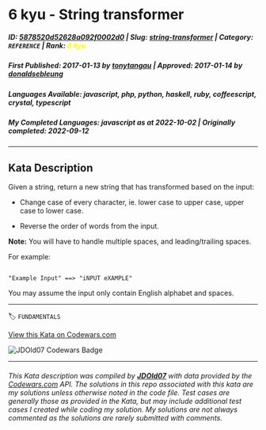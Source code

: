 # 6 kyu - String transformer

##### **ID**: [5878520d52628a092f0002d0](https://www.codewars.com/kata/5878520d52628a092f0002d0) | **Slug**: [string-transformer](https://www.codewars.com/kata/5878520d52628a092f0002d0) | **Category**: `REFERENCE` | **Rank**: <span style="color:yellow">6 kyu</span>

##### **First Published**: 2017-01-13 ***by*** [tonytangau](https://www.codewars.com/users/tonytangau) | **Approved**: 2017-01-14 ***by*** [donaldsebleung](https://www.codewars.com/users/donaldsebleung)

##### **Languages Available**: javascript, php, python, haskell, ruby, coffeescript, crystal, typescript

##### **My Completed Languages**: javascript ***as at*** 2022-10-02 | **Originally completed**: 2022-09-12

---

## Kata Description


Given a string, return a new string that has transformed based on the input:



* Change case of every character, ie. lower case to upper case, upper case to lower case.

* Reverse the order of words from the input.



**Note:** You will have to handle multiple spaces, and leading/trailing spaces.



For example:



```

"Example Input" ==> "iNPUT eXAMPLE"

```



You may assume the input only contain English alphabet and spaces.

---


🏷 `FUNDAMENTALS`


[View this Kata on Codewars.com](https://www.codewars.com/kata/5878520d52628a092f0002d0)

![](https://www.codewars.com/users/jdold07/badges/large "JDOld07 Codewars Badge")

---

###### *This Kata description was compiled by [**JDOld07**](https://tpstech.dev) with data provided by the [Codewars.com](https://www.codewars.com) API.  The solutions in this repo associated with this kata are my solutions unless otherwise noted in the code file.  Test cases are generally those as provided in the Kata, but may include additional test cases I created while coding my solution.  My solutions are not always commented as the solutions are rarely submitted with comments.*
